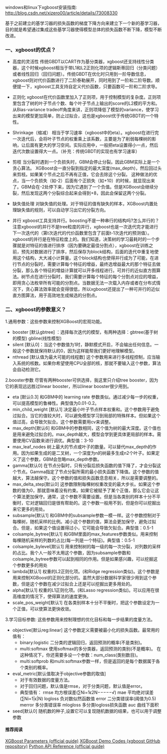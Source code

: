 windows和linux下xgboost安装指南:  http://blog.csdn.net/xizero00/article/details/73008330

基于之前建立的基学习器的损失函数的梯度下降方向来建立下一个新的基学习器，目的就是希望通过集成这些基学习器使得模型总体的损失函数不断下降，模型不断改进。

### 一、xgboost的优点？
- 高度的灵活性
传统GBDT以CART作为基分类器，xgboost还支持线性分类器，这个时候xgboost相当于带L1和L2正则化项的逻辑斯蒂回归（分类问题）或者线性回归（回归问题）。传统GBDT在优化时只用到一阶导数信息，xgboost则对代价函数进行了二阶泰勒展开，同时用到了一阶和二阶导数。顺便提一下，xgboost工具支持自定义代价函数，只要函数可一阶和二阶求导。

-  正则化
xgboost在代价函数里加入了正则项，用于控制模型的复杂度。正则项里包含了树的叶子节点个数、每个叶子节点上输出的score的L2模的平方和。从Bias-variance tradeoff角度来讲，正则项降低了模型的variance，使学习出来的模型更加简单，防止过拟合，这也是xgboost优于传统GBDT的一个特性。

- Shrinkage（缩减）
相当于学习速率（xgboost中的eta）。xgboost在进行完一次迭代后，会将叶子节点的权重乘上该系数，主要是为了削弱每棵树的影响，让后面有更大的学习空间。实际应用中，一般把eta设置得小一点，然后迭代次数设置得大一点。（补充：传统GBDT的实现也有学习速率）

- 剪枝
 当分裂时遇到一个负损失时，GBM会停止分裂。因此GBM实际上是一个贪心算法。
XGBoost会一直分裂到指定的最大深度(max_depth)，然后回过头来剪枝。如果某个节点之后不再有正值，它会去除这个分裂。
这种做法的优点，当一个负损失（如-2）后面有个正损失（如+10）的时候，就显现出来了。GBM会在-2处停下来，因为它遇到了一个负值。但是XGBoost会继续分裂，然后发现这两个分裂综合起来会得到+8，因此会保留这两个分裂。

- 缺失值处理 
对缺失值的处理。对于特征的值有缺失的样本，XGBoost内置处理缺失值的规则，可以自动学习出它的分裂方向。

- 并行
xgboost工具支持并行。boosting不是一种串行的结构吗?怎么并行的？注意xgboost的并行不是tree粒度的并行，xgboost也是一次迭代完才能进行下一次迭代的（第t次迭代的代价函数里包含了前面t-1次迭代的预测值）。xgboost的并行是在特征粒度上的。我们知道，决策树的学习最耗时的一个步骤就是对特征的值进行排序（因为要确定最佳分割点），xgboost在训练之前，预先对数据进行了排序，然后保存为block结构，后面的迭代中重复地使用这个结构，大大减小计算量。这个block结构也使得并行成为了可能，在进行节点的分裂时，需要计算每个特征的增益，最终选增益最大的那个特征去做分裂，那么各个特征的增益计算就可以开多线程进行。可并行的近似直方图算法。树节点在进行分裂时，我们需要计算每个特征的每个分割点对应的增益，即用贪心法枚举所有可能的分割点。当数据无法一次载入内存或者在分布式情况下，贪心算法效率就会变得很低，所以xgboost还提出了一种可并行的近似直方图算法，用于高效地生成候选的分割点。

### 二、xgboost的参数意义？

1.通用参数：这些参数来控制XGBoost的宏观功能。

- booster [默认gbtree] ：选择每次迭代的模型，有两种选择：gbtree(基于树的模型) gbline(线性模型)
- silent [默认0]：当这个参数值为1时，静默模式开启，不会输出任何信息。一般这个参数就保持默认的0，因为这样能帮我们更好地理解模型。
- nthread [默认值为最大可能的线程数] 这个参数用来进行多线程控制，应当输入系统的核数。如果你希望使用CPU全部的核，那就不要输入这个参数，算法会自动检测它。

2.booster参数
尽管有两种booster可供选择，我这里只介绍tree booster，因为它的表现远远胜过linear booster，所以linear booster很少用到。
- eta [默认0.3] 和GBM中的 learning rate 参数类似。通过减少每一步的权重，可以提高模型的鲁棒性。典型值为0.01-0.2。
- min_child_weight [默认1]  决定最小叶子节点样本权重和。这个参数用于避免过拟合。当它的值较大时，可以避免模型学习到局部的特殊样本。但如果这个值过高，会导致欠拟合。这个参数需要用cv来调整。
- max_depth[默认6] 和GBM中的参数相同，这个值为树的最大深度。这个值也是用来避免过拟合的。max_depth越大，模型会学到更具体更局部的样本。需要使用CV函数来进行调优。典型值：3-10
- max_leaf_nodes 树上最大的节点或叶子的数量。可以替代max_depth的作用。因为如果生成的是二叉树，一个深度为n的树最多生成n2个叶子。如果定义了这个参数，GBM会忽略max_depth参数。
- gamma[默认0] 在节点分裂时，只有分裂后损失函数的值下降了，才会分裂这个节点。Gamma指定了节点分裂所需的最小损失函数下降值。这个参数的值越大，算法越保守。这个参数的值和损失函数息息相关，所以是需要调整的。
- max_delta_step[默认0] 这参数限制每棵树权重改变的最大步长。如果这个参数的值为0，那就意味着没有约束。如果它被赋予了某个正值，那么它会让这个算法更加保守。通常，这个参数不需要设置。但是当各类别的样本十分不平衡时，它对逻辑回归是很有帮助的。这个参数一般用不到，但是你可以挖掘出来它更多的用处。
- subsample[默认1] 和GBM中的subsample参数一模一样。这个参数控制对于每棵树，随机采样的比例。减小这个参数的值，算法会更加保守，避免过拟合。但是，如果这个值设置得过小，它可能会导致欠拟合。典型值：0.5-1
- colsample_bytree[默认1] 和GBM里面的max_features参数类似。用来控制每棵随机采样的列数的占比(每一列是一个特征)。典型值：0.5-1
- colsample_bylevel[默认1] 用来控制树的每一级的每一次分裂，对列数的采样的占比。我个人一般不太用这个参数，因为subsample参数和colsample_bytree参数可以起到相同的作用。但是如果感兴趣，可以挖掘这个参数更多的用处
- lambda[默认1]   权重的L2正则化项。(和Ridge regression类似)。这个参数是用来控制XGBoost的正则化部分的。虽然大部分数据科学家很少用到这个参数，但是这个参数在减少过拟合上还是可以挖掘出更多用处的。
- alpha[默认1] 权重的L1正则化项。(和Lasso regression类似)。可以应用在很高维度的情况下，使得算法的速度更快。
- scale_pos_weight[默认1] 在各类别样本十分不平衡时，把这个参数设定为一个正值，可以使算法更快收敛。

3.学习目标参数: 这些参数用来控制理想的优化目标和每一步结果的度量方法。
- objective[默认reg:linear] 这个参数定义需要被最小化的损失函数。最常用的值有：
    - binary:logistic 二分类的逻辑回归，返回预测的概率(不是类别)。
    - multi:softmax 使用softmax的多分类器，返回预测的类别(不是概率)。 在这种情况下，你还需要多设一个参数：num_class(类别数目)。
    - multi:softprob 和multi:softmax参数一样，但是返回的是每个数据属于各个类别的概率。
- eval_metric[默认值取决于objective参数的取值]
    - 对于有效数据的度量方法。
    - 对于回归问题，默认值是rmse，对于分类问题，默认值是error。
    - 典型值有： 
        rmse 均方根误差(∑Ni=1ϵ2N−−−−−√)
        mae 平均绝对误差(∑Ni=1|ϵ|N)
        logloss 负对数似然函数值
        error 二分类错误率(阈值为0.5)
        merror 多分类错误率
        mlogloss 多分类logloss损失函数
        auc 曲线下面积
- seed[默认0] 随机数的种子,设置它可以复现随机数据的结果，也可以用于调整参数


#### 推荐阅读
[XGBoost Parameters (official guide)](http://xgboost.readthedocs.org/en/latest/parameter.html#general-parameters)
[XGBoost Demo Codes (xgboost GitHub repository)](https://github.com/dmlc/xgboost/tree/master/demo/guide-python) 
[Python API Reference (official guide)](http://xgboost.readthedocs.org/en/latest/python/python_api.html)